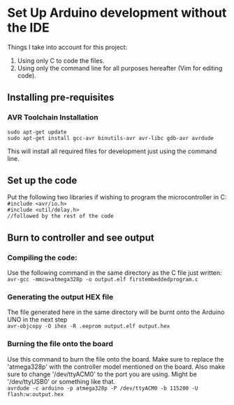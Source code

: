# Set Up Arduino development without the IDE

Things I take into account for this project:
1. Using only C to code the files.
2. Using only the command line for all purposes hereafter (Vim for editing code).

## Installing pre-requisites

### AVR Toolchain Installation

`sudo apt-get update`  <br>
`sudo apt-get install gcc-avr binutils-avr avr-libc gdb-avr avrdude` <br>

This will install all required files for development just using the command line.

## Set up the code

Put the following two libraries if wishing to program the microcontroller in C:
`#include <avr/io.h>`  <br>
`#include <util/delay.h>`  <br>
`//followed by the rest of the code`  <br>

## Burn to controller and see output

### Compiling the code:
Use the following command in the same directory as the C file just written:  <br>
`avr-gcc -mmcu=atmega328p -o output.elf firstembeddedprogram.c`

### Generating the output HEX file
The file generated here in the same directory will be burnt onto the Arduino UNO in the next step  <br>
`avr-objcopy -O ihex -R .eeprom output.elf output.hex` <br>

### Burning the file onto the board
Use this command to burn the file onto the board. Make sure to replace the 'atmega328p' with the controller model mentioned on the board. Also make sure to change '/dev/ttyACM0' to the port you are using. Might be '/dev/ttyUSB0' or something like that.  <br>
`avrdude -c arduino -p atmega328p -P /dev/ttyACM0 -b 115200 -U flash:w:output.hex`




